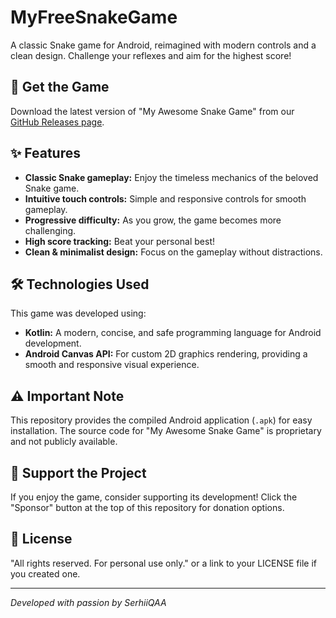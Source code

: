 # MyFreeSnakeGame

A classic Snake game for Android, reimagined with modern controls and a clean design. Challenge your reflexes and aim for the highest score!

## 🚀 Get the Game

Download the latest version of "My Awesome Snake Game" from our [GitHub Releases page](https://github.com/SerhiiQAA/MyFreeSnakeGame/releases).

## ✨ Features

* **Classic Snake gameplay:** Enjoy the timeless mechanics of the beloved Snake game.
* **Intuitive touch controls:** Simple and responsive controls for smooth gameplay.
* **Progressive difficulty:** As you grow, the game becomes more challenging.
* **High score tracking:** Beat your personal best!
* **Clean & minimalist design:** Focus on the gameplay without distractions.

## 🛠️ Technologies Used

This game was developed using:

* **Kotlin:** A modern, concise, and safe programming language for Android development.
* **Android Canvas API:** For custom 2D graphics rendering, providing a smooth and responsive visual experience.

## ⚠️ Important Note

This repository provides the compiled Android application (`.apk`) for easy installation. The source code for "My Awesome Snake Game" is proprietary and not publicly available.

## 💖 Support the Project

If you enjoy the game, consider supporting its development! Click the "Sponsor" button at the top of this repository for donation options.

## 📜 License

"All rights reserved. For personal use only." or a link to your LICENSE file if you created one.

---
*Developed with passion by SerhiiQAA*
